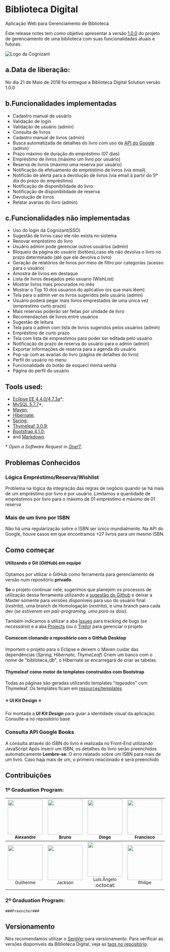 # Biblioteca Digital
Aplicação Web para Gerenciamento de Biblioteca

Este release notes tem como objetivo apresentar a versão [1.0.0](https://semver.org) do projeto de gerenciamento de uma biblioteca com suas funcionalidades atuais e futuras.

![Logo da Cognizant](https://www.owasp.org/images/5/57/Cognizant.png)

## a.Data de liberação:
No dia 21 de Maio de 2018 foi entregue a Biblioteca Digital Solution versão 1.0.0

## b.Funcionalidades implementadas
  -  Cadastro manual de usuário
  -  Validação de login
  -  Validação de usuário (admin)
  -  Consulta de livros
  -  Cadastro manual de livros (admin)
  -  Busca automatizada de detalhes do livro com uso da [API do Google](https://developers.google.com/books/) (admin)
  -  Prazo máximo de duração do empréstimo (07 dias)
  -  Empréstimo de livros (máximo um livro por usuário)
  -  Reserva de livros (máximo uma reserva por usuário)
  -  Notificação de efetuamento de empréstimo de livros (via email)
  -  Notificão de alerta para a devolução de livros (via email à partir do 5º dia do prazo do empréstimo)
  -  Notificação de disponibilidade do livro
  -  Notificação de disponibilidade de reserva
  -  Devolução de livros
  -  Relatar avarias do livro (admin)
  
## c.Funcionalidades não implementadas
  -  Uso do login da Cognizant(SSO)
  -  Sugestão de livros caso ele não exista no sistema
  -  Renovar empréstimo do livro
  -  Usuário admim pode gerenciar outros usuários (admin)
  -  Bloqueio da página do usuário (botões),caso ele não devolva o livro no prazo determinado (até que ele devolva o livro)
  -  Geração de relatórios de livros por meio de filtro por categorias (acesso para o usuário)
  -  Amostra de livros em destaque
  -  Lista de livros desejados pelo usuario (WishList)
  -  Mostrar livros mais procurados no mês
  -  Mostrar o Top 10 dos usuarios do aplicativo (os que mais lêem)
  -  Tela para o admin ver os livros sugeridos pelo usuário (admin)
  -  Usuário poderá pegar mais livros emprestados de uma única vez (emprestimo curto prazo)
  -  Mais reservas poderão ser feitas por unidade de livro
  -  Recomendações de livros entre usuários
  -  Sugestão de leitura 
  -  Tela para o admin com lista de livros sugeridos pelos usuários (admin)
  -  Empréstimo de curto prazo
  -  Tela com lista de emprestimos para poder ser editada pelo usuário
  -  Notificação de prazo de reserva do usuário para o admin (admin)
  -  Exportar informações de reserva para a agenda do usuário
  -  Pop-up com as avarias do livro (página de detalhes do livro)
  -  Perfil do usuário no menu
  -  Funcionalidade do botão de esqueci minha senha
  -  Página do perfil do usuário  

## **Tools used**:
  - [Eclipse EE 4.4.0/4.7.3a](http://www.eclipse.org/downloads/packages/eclipse-ide-java-ee-developers/oxygen3a)\*;
  - [MySQL 5.7.7](https://www.mysql.com/products/community/)\*;
  - [Maven](https://maven.apache.org/);
  - [Hibernate](http://hibernate.org/);
  - [Spring](https://spring.io/);
  - [Thymeleaf 3.0.9](https://www.thymeleaf.org/download.html);
  - [Bootstrap 4.1.0](https://getbootstrap.com/docs/4.1/getting-started/introduction/);
  - and [Markdown](https://guides.github.com/features/mastering-markdown/).
  
  \* *Open a Software Request in [OneIT](https://onecognizant.cognizant.com)*.
  
  
## Problemas Conhecidos
### Lógica Empréstimo/Reserva/Wishlist
 Problema na lógica da integração das regras de negócio quando se há mais de um empréstimo por livro e por usuário.
 Limitamos a quantidade de empréstimos por livro para o máximo de 01 empréstimo e máximo de 01 reserva
   
### Mais de um livro por ISBN 
 Não há uma regularização sobre o ISBN ser único mundialmente. Na API do Google, houve casos em que encontramos +27 livros para um mesmo ISBN.    
 
## Como começar 
#### Utilizando o Git (*GitHub*) em equipe
Optamos por utilizar o GitHub como ferramenta para gerenciamento de versão num repositório **privado**.

**Se** o projeto continuar nele, sugerimos que planejem os processos de utilização dessa ferramenta utilizando a [sugestão do Github](https://guides.github.com/introduction/flow/) e deixar a Master somente para versões disponíveis para uso do usuário final (*restrita*), uma branch de Homologação (*restrita*), e uma branch para cada dev (*se estiverem em pair-programing, uma para os dois*).

Também indicamos a utilizar a aba [Issues](../../issues) para tracking de bugs (*se necessário*) e a aba [Projects](../../projects) (ou o [Trello](http://trello.com/)) para gerenciar o projeto

#### Comecem clonando o repositório com o GitHub Desktop
Importem o projeto para o Eclipse e deixem o Maven cuidar das dependências (*Spring, Hibernate, ThymeLeaf*)
Criem um banco com o nome de "biblioteca_db", o Hibernate se encarregará de criar as tabelas.

#### Thymeleaf como motor de templates construídos com Bootstrap
Todas as páginas são geradas utilizando templates "*tageados*" com Thymeleaf.
Os templates ficam em [resources/templates](https://github.com/guiilhermehn/Biblioteca-digital/tree/master/biblioteca-digital/src/main/resources)

#### :star: UI Kit Design :star:
Foi montada a ***UI Kit Design*** para guiar a identidade visual da aplicação.
Consulte-a no repositório base

### Consulta API Google Books
A consulta através do ISBN do livro é realizada no Front-End utilizando JavaScript
Após inserir um ISBN, os detalhes do livro serão preenchidos automaticamente
**Lembre-se**: O erro relatado sobre um ISBN para mais de um livro. Caso haja mais de um, o primeiro relacionado é será preenchido

## Contribuições
### 1º  Graduation Program:
<!-- ALL-CONTRIBUTORS-LIST:START - Do not remove or modify this section -->
| [<img src="https://avatars2.githubusercontent.com/u/36986045?s=400&v=4" width="110px;"/><br /><sub>Alexandre</sub>](https://github.com/alexandrenunes-cs)<br /> | [<img src="https://avatars0.githubusercontent.com/u/17655232?s=400&v=4" width="110px;"/><br /><sub>Bruno</sub>](https://github.com/brunojsan)<br /> | [<img src="https://avatars3.githubusercontent.com/u/22897211?s=460&v=4" width="110px;"/><br /><sub>Diego</sub>](https://github.com/DiegoMatsuki)<br /> | [<img src="https://avatars3.githubusercontent.com/u/38724994?s=460&v=4" width="110px;"/><br /><sub>Francisco</sub>](https://github.com/franrock)<br /> | [<img src="https://avatars1.githubusercontent.com/u/17627827?s=460&v=4" width="110px;"/><br /><sub>Iury</sub>](https://github.com/Sizzin)<br /> |
 | :---: | :---: | :---: | :---: | :---: |
 | [<img src="https://avatars2.githubusercontent.com/u/26582544?s=460&v=4" width="110px;"/><br /><sub>Guilherme</sub>](https://github.com/guiilhermehn)<br /> | [<img src="https://avatars3.githubusercontent.com/u/13643850?s=460&v=4" width="110px;"/><br /><sub>Jackson</sub>](https://github.com/jacksonsfranca)<br /> | [<img src="https://avatars0.githubusercontent.com/u/22268900?s=460&v=4" width="110px;"/><br /><sub>Luís Ângelo</sub>](https://github.com/luisangelorjr)<br /> :octocat:| [<img src="https://avatars0.githubusercontent.com/u/38658934?s=460&v=4" width="110px;"/><br /><sub>Philipe</sub>](https://github.com/philipe-silva)<br /> | [<img src="https://avatars2.githubusercontent.com/u/38658746?s=460&v=4" width="110px;"/><br /><sub>Raquel</sub>](https://github.com/psousaraquel)<br /> |
<!-- ALL-CONTRIBUTORS-LIST:END -->

### 2º Graduation Program:

    ###Preencher###

## Versionamento
Nós recomendamos utilizar o [SemVer](http://semver.org/) para versionamento.
Para verificar as versões disponíveis da Biblioteca Digital, veja as [tags no repositório](../../releases).
